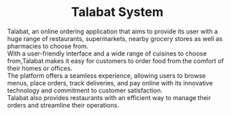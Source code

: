 <h1 align = "center"> Talabat System</h1>
Talabat, an online ordering application that aims to provide its user with a huge range of restaurants, supermarkets, nearby grocery stores as well as pharmacies to choose from.<br>
With a user-friendly interface and a wide range of cuisines to choose from,Talabat makes it easy for customers to order food from the comfort of their homes or offices.<br>
The platform offers a seamless experience, allowing users to browse menus, place orders, track deliveries, and pay online with its innovative technology and 
commitment to customer satisfaction.<br>
Talabat also provides restaurants with an efficient way to manage their orders and streamline their operations. 
